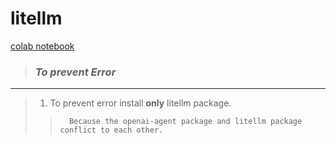 # litellm
[colab notebook](https://colab.research.google.com/drive/1eL__kDpCwR35frHCVYh3eYlhgC3RezpV?usp=sharing "click here")

> ### ***To prevent Error***
 _________________________
 
> 1. To prevent error install **only** litellm package.
>>       Because the openai-agent package and litellm package conflict to each other.


